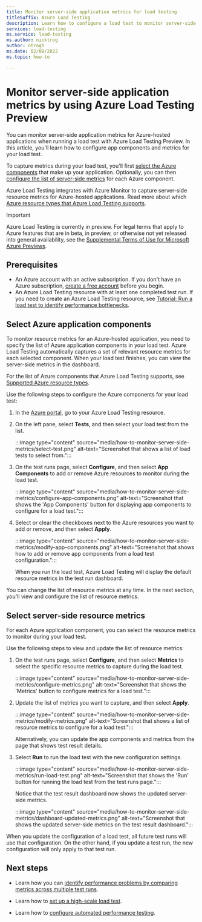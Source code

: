 ```yaml
---
title: Monitor server-side application metrics for load testing
titleSuffix: Azure Load Testing
description: Learn how to configure a load test to monitor server-side application metrics by using Azure Load Testing.
services: load-testing
ms.service: load-testing
ms.author: nicktrog
author: ntrogh
ms.date: 02/08/2022
ms.topic: how-to

---
```

# Monitor server-side application metrics by using Azure Load Testing Preview
 
You can monitor server-side application metrics for Azure-hosted applications when running a load test with Azure Load Testing Preview. In this article, you'll learn how to configure app components and metrics for your load test.

To capture metrics during your load test, you'll first [select the Azure components](#select-azure-application-components) that make up your application. Optionally, you can then [configure the list of server-side metrics](#select-server-side-resource-metrics) for each Azure component.

Azure Load Testing integrates with Azure Monitor to capture server-side resource metrics for Azure-hosted applications. Read more about which [Azure resource types that Azure Load Testing supports](./resource-supported-azure-resource-types.md).

> [!IMPORTANT]
> Azure Load Testing is currently in preview. For legal terms that apply to Azure features that are in beta, in preview, or otherwise not yet released into general availability, see the [Supplemental Terms of Use for Microsoft Azure Previews](https://azure.microsoft.com/support/legal/preview-supplemental-terms/).

## Prerequisites  

- An Azure account with an active subscription. If you don't have an Azure subscription, [create a free account](https://azure.microsoft.com/free/?WT.mc_id=A261C142F) before you begin.  
- An Azure Load Testing resource with at least one completed test run. If you need to create an Azure Load Testing resource, see [Tutorial: Run a load test to identify performance bottlenecks](./tutorial-identify-bottlenecks-azure-portal.md).

## Select Azure application components

To monitor resource metrics for an Azure-hosted application, you need to specify the list of Azure application components in your load test. Azure Load Testing automatically captures a set of relevant resource metrics for each selected component. When your load test finishes, you can view the server-side metrics in the dashboard.

For the list of Azure components that Azure Load Testing supports, see [Supported Azure resource types](./resource-supported-azure-resource-types.md).

Use the following steps to configure the Azure components for your load test:

1. In the [Azure portal](https://portal.azure.com), go to your Azure Load Testing resource. 

1. On the left pane, select **Tests**, and then select your load test from the list.

    :::image type="content" source="media/how-to-monitor-server-side-metrics/select-test.png" alt-text="Screenshot that shows a list of load tests to select from.":::  

1. On the test runs page, select **Configure**, and then select **App Components** to add or remove Azure resources to monitor during the load test.

    :::image type="content" source="media/how-to-monitor-server-side-metrics/configure-app-components.png" alt-text="Screenshot that shows the 'App Components' button for displaying app components to configure for a load test.":::  

1. Select or clear the checkboxes next to the Azure resources you want to add or remove, and then select **Apply**.

    :::image type="content" source="media/how-to-monitor-server-side-metrics/modify-app-components.png" alt-text="Screenshot that shows how to add or remove app components from a load test configuration.":::  

    When you run the load test, Azure Load Testing will display the default resource metrics in the test run dashboard.

You can change the list of resource metrics at any time. In the next section, you'll view and configure the list of resource metrics.

## Select server-side resource metrics

For each Azure application component, you can select the resource metrics to monitor during your load test.

Use the following steps to view and update the list of resource metrics:

1. On the test runs page, select **Configure**, and then select **Metrics** to select the specific resource metrics to capture during the load test.

    :::image type="content" source="media/how-to-monitor-server-side-metrics/configure-metrics.png" alt-text="Screenshot that shows the 'Metrics' button to configure metrics for a load test.":::  

1. Update the list of metrics you want to capture, and then select **Apply**.

    :::image type="content" source="media/how-to-monitor-server-side-metrics/modify-metrics.png" alt-text="Screenshot that shows a list of resource metrics to configure for a load test.":::  

    Alternatively, you can update the app components and metrics from the page that shows test result details.

1. Select **Run** to run the load test with the new configuration settings.

    :::image type="content" source="media/how-to-monitor-server-side-metrics/run-load-test.png" alt-text="Screenshot that shows the 'Run' button for running the load test from the test runs page.":::  

    Notice that the test result dashboard now shows the updated server-side metrics.

    :::image type="content" source="media/how-to-monitor-server-side-metrics/dashboard-updated-metrics.png" alt-text="Screenshot that shows the updated server-side metrics on the test result dashboard.":::

When you update the configuration of a load test, all future test runs will use that configuration. On the other hand, if you update a test run, the new configuration will only apply to that test run.

## Next steps

- Learn how you can [identify performance problems by comparing metrics across multiple test runs](./how-to-compare-multiple-test-runs.md).

- Learn how to [set up a high-scale load test](./how-to-high-scale-load.md).

- Learn how to [configure automated performance testing](./tutorial-identify-performance-regression-with-cicd.md).
